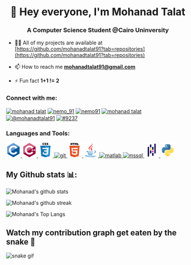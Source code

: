 

<h1 align="center">👋 Hey everyone, I'm Mohanad Talat</h1>  
<h3 align="center">A Computer Science Student @Cairo Uninversity</h3>  
    
- 👨‍💻 All of my projects are available at [https://github.com/mohanadtalat91?tab=repositories](https://github.com/mohanadtalat91?tab=repositories)  
  
- 📫 How to reach me **mohanadtalat91@gmail.com**  
  
- ⚡ Fun fact **1+1 != 2**  
  

<h3 align="left">Connect with me:</h3>  
<p align="left">  
<a href="https://www.linkedin.com/in/mohanad-talat-868a00209/" target="blank"><img align="center" src="https://raw.githubusercontent.com/rahuldkjain/github-profile-readme-generator/master/src/images/icons/Social/linked-in-alt.svg" alt="mohanad talat" height="30" width="40" /></a> 
<a href="https://codeforces.com/profile/nemo_91" target="blank"><img align="center" src="https://raw.githubusercontent.com/rahuldkjain/github-profile-readme-generator/master/src/images/icons/Social/codeforces.svg" alt="nemo_91" height="30" width="40" /></a>
<a href="https://www.leetcode.com/nemo91" target="blank"><img align="center" src="https://raw.githubusercontent.com/rahuldkjain/github-profile-readme-generator/master/src/images/icons/Social/leet-code.svg" alt="nemo91" height="30" width="40" /></a>
<a href="https://stackoverflow.com/users/13233263/mohanad-talat" target="blank"><img align="center" src="https://raw.githubusercontent.com/rahuldkjain/github-profile-readme-generator/master/src/images/icons/Social/stack-overflow.svg" alt="mohanad talat" height="30" width="40" /></a>  
<a href="https://www.hackerrank.com/mohanadtalat91?hr_r=1" target="blank"><img align="center" src="https://raw.githubusercontent.com/rahuldkjain/github-profile-readme-generator/master/src/images/icons/Social/hackerrank.svg" alt="@mohanadtalat91" height="30" width="40" /></a>  
<a href="https://discord.gg/#9237" target="blank"><img align="center" src="https://raw.githubusercontent.com/rahuldkjain/github-profile-readme-generator/master/src/images/icons/Social/discord.svg" alt="#9237" height="30" width="40" /></a>  
</p>  
  
<h3 align="left">Languages and Tools:</h3>  
<p align="left"> <a href="https://www.cprogramming.com/" target="_blank" rel="noreferrer"> <img src="https://raw.githubusercontent.com/devicons/devicon/master/icons/c/c-original.svg" alt="c" width="40" height="40"/> </a> <a href="https://www.w3schools.com/cpp/" target="_blank" rel="noreferrer"> <img src="https://raw.githubusercontent.com/devicons/devicon/master/icons/cplusplus/cplusplus-original.svg" alt="cplusplus" width="40" height="40"/> </a> <a href="https://www.w3schools.com/css/" target="_blank" rel="noreferrer"> <img src="https://raw.githubusercontent.com/devicons/devicon/master/icons/css3/css3-original-wordmark.svg" alt="css3" width="40" height="40"/> </a> <a href="https://git-scm.com/" target="_blank" rel="noreferrer"> <img src="https://www.vectorlogo.zone/logos/git-scm/git-scm-icon.svg" alt="git" width="40" height="40"/> </a> <a href="https://www.w3.org/html/" target="_blank" rel="noreferrer"> <img src="https://raw.githubusercontent.com/devicons/devicon/master/icons/html5/html5-original-wordmark.svg" alt="html5" width="40" height="40"/> </a> <a href="https://www.java.com" target="_blank" rel="noreferrer"> <img src="https://raw.githubusercontent.com/devicons/devicon/master/icons/java/java-original.svg" alt="java" width="40" height="40"/> </a> <a href="https://www.mathworks.com/" target="_blank" rel="noreferrer"> <img src="https://upload.wikimedia.org/wikipedia/commons/2/21/Matlab_Logo.png" alt="matlab" width="40" height="40"/> </a> <a href="https://www.microsoft.com/en-us/sql-server" target="_blank" rel="noreferrer"> <img src="https://www.svgrepo.com/show/303229/microsoft-sql-server-logo.svg" alt="mssql" width="40" height="40"/> </a> <a href="https://pandas.pydata.org/" target="_blank" rel="noreferrer"> <img src="https://raw.githubusercontent.com/devicons/devicon/2ae2a900d2f041da66e950e4d48052658d850630/icons/pandas/pandas-original.svg" alt="pandas" width="40" height="40"/> </a> <a href="https://www.python.org" target="_blank" rel="noreferrer"> <img src="https://raw.githubusercontent.com/devicons/devicon/master/icons/python/python-original.svg" alt="python" width="40" height="40"/> </a> </p>  
  
## My Github stats 📊:

![Mohanad's github stats](https://github-readme-stats.vercel.app/api?username=mohanadtalat91&show_icons=true&theme=tokyonight)

![Mohanad's github streak](https://github-readme-streak-stats.herokuapp.com/?user=mohanadtalat91&theme=tokyonight&include_all_commits=true&count_private=true)

![Mohanad's Top Langs](https://github-readme-stats.vercel.app/api/top-langs/?username=mohanadtalat91&theme=tokyonight&layout=compact)


## Watch my contribution graph get eaten by the snake 🐍

![snake gif](https://github.com/mohanadtalat91/mohanadtalat91/blob/output/github-contribution-grid-snake.gif)
